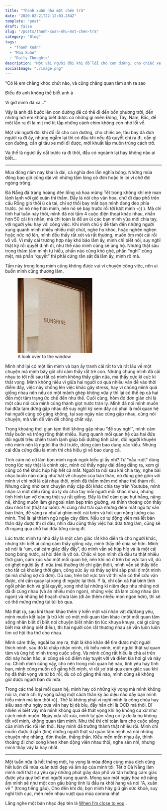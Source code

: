 ```yaml
---
title: "Thanh xuân như một chén trà"
date: "2020-02-21T22:12:03.284Z"
template: "post"
draft: false
slug: "/posts/thanh-xuan-nhu-mot-chen-tra"
category: "Blog"
tags:
  - "Thanh Xuân"
  - "Mùa Xuân"
  - "Daily Thoughts"
description: "Một vài người đôi khi đổ lỗi cho con đường, cho chiếc xe, tàu bay đã đưa người ra đi ấy, nhưng ngẫm lại thì có đâu khi nếu đã quyết chí ra đi, cần gì con đường, cần gì tàu xe mới đi được, mới khuất lấp muôn trùng cách trở"
socialImage: "./image.png"
---
```


“Có lẽ em chẳng khóc chút nào, và cũng chẳng quan tâm anh ra sao

Điều đó anh không thể biết anh à

Vì giờ mình đã xa…”

Vậy là anh đã bước lên con đường để có thể đi đến bốn phương trời, đến những nơi em không biết được có những gì miền Đông, Tây, Nam, Bắc, để một lần ra đi là mịt mờ tít tắp những cánh chim không còn nhớ lối về.

Một vài người đôi khi đổ lỗi cho con đường, cho chiếc xe, tàu bay đã đưa người ra đi ấy, nhưng ngẫm lại thì có đâu khi nếu đã quyết chí ra đi, cần gì con đường, cần gì tàu xe mới đi được, mới khuất lấp muôn trùng cách trở.

Và thế là người ấy cất bước ra đi thôi, đầu có ngoảnh lại hay không nào ai biết…

***

Mùa đông năm nay khá là dài, cả nghĩa đen lẫn nghĩa bóng. Những mùa đông bao giờ cũng dài với những tấm lòng cô đơn hoặc lẻ loi vì chờ đợi ngóng trông.

Đà Nẵng đã trang hoàng đèn lồng và hoa mừng Tết trong không khí mê man lành lạnh với gió xuân thì thầm. Đấy là nói cho văn hoa, chứ đi dạo phố trên cầu Rồng gió thổi ù cả tai, chỉ sợ thổi bay mất bạn mình đang đèo phía trước. (vì nó nhẹ hơn mình, nên nó sẽ bay trước rồi tới lượt mình =)) ). Mà chỉ tính hai tuần này thôi, mình đã nói tầm 4 cuộc điện thoại khác nhau, nhắn hơn 50 cái tin nhắn, mà chỉ toàn là để an ủi các bạn mình vừa mới chia tay, với người yêu hay với công việc. Khi mình chú ý để tâm đến những người xung quanh mình nhiều nhiều một chút, nghe họ khóc, hoặc nghèn nghẹn hoặc nức nở lên, mình đều thấy rất xót và rất thương, muốn ôm một cái rồi vỗ vỗ. Vì mấy cái trường hợp này khó bảo lắm ấy, mình chỉ biết nói, suy nghĩ thật kỹ rồi quyết định đi, như thế nào mình cũng sẽ ủng hộ. Nhưng thật sâu trong thâm tâm mình tự hiểu, phần nào cũng khó ghê, phần “nghĩ” cũng mệt, mà phần “quyết” thì phải cứng rắn sắt đá lắm ấy, mình rõ mà.

Tầm này trong lòng mình cũng không được vui vì chuyện công việc, nên ai buồn mình cũng thương lắm.

<figure class="float-right" style="width: 240px">
	<img src="./sunshine.jpg" alt="Sunshine">
	<figcaption>A look over to the window </figcaption>
</figure>

Mình nhớ lại có một lần mình và bạn ấy tranh cãi rất to và rất lâu về một chuyện mà mình bây giờ chỉ cảm thấy rất trẻ con. Nhưng chúng mình đã cãi nhau to tới nỗi sau tất cả mình không thấy giận nữa, mà thấy cực kì cực kì thất vọng. Mình không hiểu vì giữa hai người có quá nhiều vấn đề vào thời điểm đấy, việc này chồng lên việc khác gây stress, hay vì chúng mình quá giống nhau nên nếu có một mảnh ghép không vừa ý thì lại có thể ép cả hai đến một tâm trạng ức chế đến như thế. Cuối cùng, hôm đó đơn giản chỉ là một câu nói của mình cũng thành giọt nước tràn ly. Mình đã nói mình muốn hai đứa tạm dừng gặp nhau để suy nghĩ kỹ xem đây có phải là mối quan hệ hai người cùng cố gắng không, tại sao ngày nào cũng gặp nhau, cũng nói chuyện, mà vẫn để vấn đề chồng chất vậy.

Trong khoảng thời gian tạm thời không gặp nhau “để suy nghĩ”, mình cảm thấy buồn và trống rỗng thật nhiều. Xung quanh mối quan hệ của hai đứa đôi người trêu chiến tranh lạnh giúp bồi dưỡng tình cảm, đôi người khuyên nhủ mình nên là người tha thứ trước, dũng cảm bao dung các kiểu. Nhưng cái đứa cứng đầu là mình thì chả hiểu gì về bao dung cả.

Tình cảm nó cứ làm bọn mình ngok ngok kiểu gì ấy nhỉ? Từ “nẫu ruột” dùng trong lúc này thật là chính xác, mình cứ thấy ngày dài dằng dẵng ra, xem gì cũng có thể khóc húp híp hết cả mắt. Người ta nói sau khi chia tay, nghe bài nhạc buồn nào cũng như hát về chuyện của bản thân, nó đúng ghê gớm với mình vì chỉ mới là cãi nhau thôi, mình đã thấm mềm mớ nhạc thê thảm rồi. Nhưng cũng nhờ xem chuyện mấy cặp đôi khác chia tay trên Youtube, mình nhận ra một điều rằng dù lý do chia tay mỗi người mỗi khác nhau, nhưng tình hình tan vỡ chung thật sự rất giống. Đấy là thứ cảm giác hụt hẫng, nặng nề, không muốn làm gì ngoài nằm bẹp trên giường, và thỉnh thoảng còn thấy đau nhói tim (thật sự luôn). Ai cũng như trải qua những đêm mất ngủ tự vấn bản thân, để sáng ra như ai ghim một cái bơm và hút cạn năng lượng của mình. Thế là lại thành ngủ ngày cày đêm. Nếu có tự động viên mà lết bản thân dậy được thì đi đâu, nhìn đâu cũng thấy việc hai đứa từng làm, cũng sẽ đi ngang qua chỗ hai đứa từng cùng đi.

Lúc trước mình tự nhủ đấy là một cảm giác rất khó diễn tả cho người khác, nhưng khi biết ai cũng cảm thấy giống vậy, mình thấy dễ chia sẻ hơn. Mình sẽ nói là “um, cái cảm giác đấy đấy”, dù mình vẫn sẽ húp híp và là một cái bong bóng nước, ai hỏi đến là vỡ oà. Chắc vì bọn mình đã đầu tư thật nhiều thời gian, cảm xúc vào một mối quan hệ, nên khi nó ở trên bờ vực tan vỡ, dù có ghét người ấy đi nữa (mà thường thì chỉ giận thôi), mình vẫn sẽ thấy tiếc cho tất cả khoảng thời gian, công sức ấy và thấy sợ khi sắp phải ở một mình (ai mà chẳng sợ cô đơn). Dù sao, trên bờ vực tan vỡ thì vẫn có thể cứu vãn được, chỉ cần quay lại xong đi ngược lại thôi. Ý là, chỉ cần cả hai bình tĩnh ngồi phân tích và giải quyết, xong nhớ lại những kỉ niệm đẹp như những nơi đã đi cùng nhau (và ăn nhiều món ngon), những việc đã làm cũng nhau (ăn ngon) và những kế hoạch chưa làm (đi ăn thêm nhiều món ngon hơn), thì sẽ có thể mừng mừng tủi tủi bỏ qua.

Mà thật ra, sau khi tham khảo thêm ý kiến một vài nhân vật đã/đang yêu, mình muốn kết luận là trừ khi có một mối quan tâm khác (một mối quan tâm sống nhăn biết đi biết nói chuyện biết nhắn tin lúc khuya khuya, cái gì cũng biết mà không biết điều), thì hai người còn rất thương nhau sẽ vẫn luôn luôn tìm cơ hội tha thứ cho nhau.

Mình cảm thấy, ngoài ba mẹ ra, thật là khó khăn để tìm được một người thích mình, sau đó là chấp nhận mình, rồi hiểu mình, một người thật sự quan tâm và ủng hộ mình trong cuộc sống. Và mình cũng rất hiểu là chả ai trên đời này hoàn hảo, ai cũng sẽ có điểm này tuyệt vời và điểm kia hơi gì và này nọ. Chính mình cũng vậy, cho nên trong mối quan hệ nào, tình yêu hay tình bạn, mình cũng muốn cố gắng hết mình, vì rất sợ trải qua cảm giác sau khi họ đã thất vọng và từ bỏ rồi, dù có cố gắng thế nào, mình cũng sẽ không giữ được người bạn đó nữa.

Trong các thể loại mối quan hệ, mình hay có những kỳ vọng mà mình không nói ra, mình chỉ hy vọng bằng một cách thần kỳ ảo diệu nào đấy bạn mình hiểu mình mà làm thôi =)). Thề là không phải vì nghĩ mình là công chúa hay siêu sao như ngày xưa vẫn hay bị dè bỉu, đấy hẳn chỉ là OCD mà thôi. Dĩ nhiên vì biết vậy mà mình không quá dễ thất vọng khi họ không cư xử như cách mình muốn. Ngày xưa rất xưa, mình tự gán rằng có lý do là họ không tốt với mình, không quan tâm mình. Như thế thì chỉ toàn làm cho cuộc sống của mình rắc rối lên thôi. Nay mình đã trưởng thành thật nhiều rồi. Mình chỉ muốn được ở gần (tim) những người thật sự quan tâm mình và nói những chuyện nhẹ nhàng, đơn thuần, thẳng thắn. Kiểu mến mến nhau ấy, thỉnh thoảng đi chơi xong khen khen động viên nhau thôi, nghe sến nhỉ, nhưng mình thấy vậy là hay nhất.


***

Một tuần nữa là hết tháng một, hy vọng là mùa đông cùng mùa dịch cũng hết luôn để mùa xuân tươi đẹp và ấm áp của mình tới. Tết ở Đà Nẵng làm mình mới thật sự yêu quý những phút giây dạo phố và tận hưởng cảm giác được yêu quý bởi mọi người xung quanh. Mong sao một ngày hoa nở nắng ấm mình sẽ như một con gấu bừng tỉnh lú đầu ra khỏi hang và nói “A, xuân về ” (trong tiếng gấu). Cho đến khi đó, bọn mình hãy giữ gìn sức khoẻ, suy nghĩ tích cực, mên mến nhau vượt qua mùa corona nha!

Lắng nghe một bản nhạc đẹp tên là [When I’m close to you](https://youtu.be/Dc4MB5Fo7ZM) . 